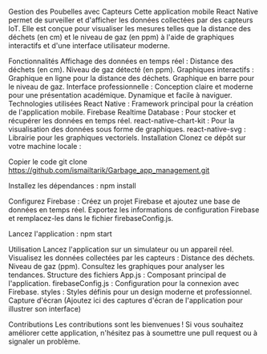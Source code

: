 Gestion des Poubelles avec Capteurs
Cette application mobile React Native permet de surveiller et d'afficher les données collectées par des capteurs IoT. Elle est conçue pour visualiser les mesures telles que la distance des déchets (en cm) et le niveau de gaz (en ppm) à l'aide de graphiques interactifs et d'une interface utilisateur moderne.

Fonctionnalités
Affichage des données en temps réel :
Distance des déchets (en cm).
Niveau de gaz détecté (en ppm).
Graphiques interactifs :
Graphique en ligne pour la distance des déchets.
Graphique en barre pour le niveau de gaz.
Interface professionnelle :
Conception claire et moderne pour une présentation académique.
Dynamique et facile à naviguer.
Technologies utilisées
React Native : Framework principal pour la création de l'application mobile.
Firebase Realtime Database : Pour stocker et récupérer les données en temps réel.
react-native-chart-kit : Pour la visualisation des données sous forme de graphiques.
react-native-svg : Librairie pour les graphiques vectoriels.
Installation
Clonez ce dépôt sur votre machine locale :

Copier le code
git clone https://github.com/ismailtarik/Garbage_app_management.git

Installez les dépendances :
npm install

Configurez Firebase :
Créez un projet Firebase et ajoutez une base de données en temps réel.
Exportez les informations de configuration Firebase et remplacez-les dans le fichier firebaseConfig.js.

Lancez l'application :
npm start

Utilisation
Lancez l'application sur un simulateur ou un appareil réel.
Visualisez les données collectées par les capteurs :
Distance des déchets.
Niveau de gaz (ppm).
Consultez les graphiques pour analyser les tendances.
Structure des fichiers
App.js : Composant principal de l'application.
firebaseConfig.js : Configuration pour la connexion avec Firebase.
styles : Styles définis pour un design moderne et professionnel.
Capture d'écran
(Ajoutez ici des captures d'écran de l'application pour illustrer son interface)

Contributions
Les contributions sont les bienvenues ! Si vous souhaitez améliorer cette application, n'hésitez pas à soumettre une pull request ou à signaler un problème.
